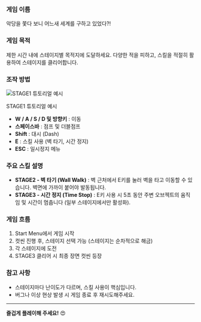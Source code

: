 ### 게임 이름

악당을 쫓다 보니 어느새 세계를 구하고 있었다?!

### 게임 목적

제한 시간 내에 스테이지별 목적지에 도달하세요. 다양한 적을 피하고, 스킬을 적절히 활용하여 스테이지를 클리어합니다.

### 조작 방법

![STAGE1 튜토리얼 예시](attachment:b90b2ba9-4279-4023-83c1-87be5536b5e6:S1_Tutorial.png)

STAGE1 튜토리얼 예시

- **W / A / S / D 및 방향키** : 이동
- **스페이스바** : 점프 및 더블점프
- **Shift** : 대시 (Dash)
- **E** : 스킬 사용 (벽 타기, 시간 정지)
- **ESC** : 일시정지 메뉴

### 주요 스킬 설명

- **STAGE2 - 벽 타기 (Wall Walk)** : 벽 근처에서 E키를 눌러 벽을 타고 이동할 수 있습니다. 벽면에 가까이 붙어야 발동됩니다.
- **STAGE3 - 시간 정지 (Time Stop)** : E키 사용 시 5초 동안 주변 오브젝트의 움직임 및 시간이 멈춥니다 (일부 스테이지에서만 활성화).

### 게임 흐름

1. Start Menu에서 게임 시작
2. 컷씬 진행 후, 스테이지 선택 가능 (스테이지는 순차적으로 해금)
3. 각 스테이지에 도전
4. STAGE3 클리어 시 최종 장면 컷씬 등장

### 참고 사항

- 스테이지마다 난이도가 다르며, 스킬 사용이 핵심입니다.
- 버그나 이상 현상 발생 시 게임 종료 후 재시도해주세요.

---

**즐겁게 플레이해 주세요!** 😍
